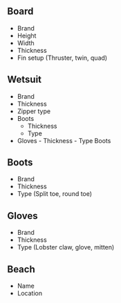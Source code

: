 ## Board

- Brand
- Height
- Width
- Thickness
- Fin setup (Thruster, twin, quad)

## Wetsuit

- Brand
- Thickness
- Zipper type
- Boots
  - Thickness
  - Type
- Gloves - Thickness - Type
  Boots

## Boots

- Brand
- Thickness
- Type (Split toe, round toe)

## Gloves

- Brand
- Thickness
- Type (Lobster claw, glove, mitten)

## Beach

- Name
- Location

